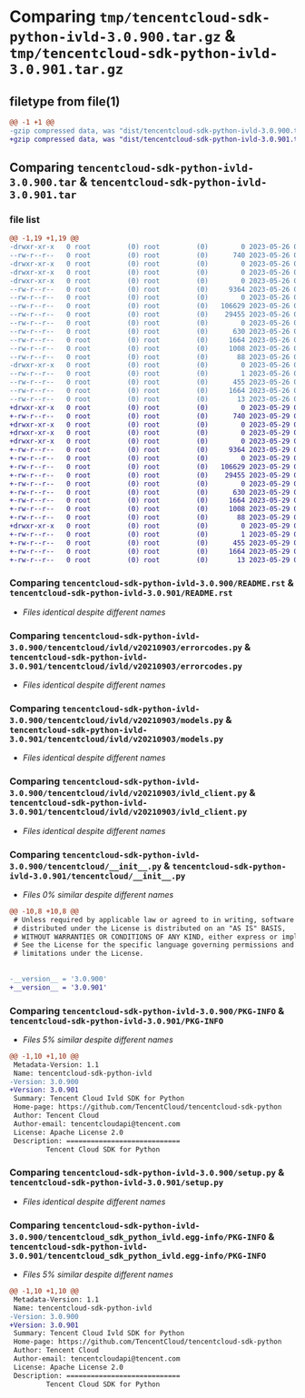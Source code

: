 # Comparing `tmp/tencentcloud-sdk-python-ivld-3.0.900.tar.gz` & `tmp/tencentcloud-sdk-python-ivld-3.0.901.tar.gz`

## filetype from file(1)

```diff
@@ -1 +1 @@
-gzip compressed data, was "dist/tencentcloud-sdk-python-ivld-3.0.900.tar", last modified: Fri May 26 02:21:52 2023, max compression
+gzip compressed data, was "dist/tencentcloud-sdk-python-ivld-3.0.901.tar", last modified: Mon May 29 02:30:42 2023, max compression
```

## Comparing `tencentcloud-sdk-python-ivld-3.0.900.tar` & `tencentcloud-sdk-python-ivld-3.0.901.tar`

### file list

```diff
@@ -1,19 +1,19 @@
-drwxr-xr-x   0 root         (0) root         (0)        0 2023-05-26 02:21:52.000000 tencentcloud-sdk-python-ivld-3.0.900/
--rw-r--r--   0 root         (0) root         (0)      740 2023-05-26 02:21:52.000000 tencentcloud-sdk-python-ivld-3.0.900/README.rst
-drwxr-xr-x   0 root         (0) root         (0)        0 2023-05-26 02:21:52.000000 tencentcloud-sdk-python-ivld-3.0.900/tencentcloud/
-drwxr-xr-x   0 root         (0) root         (0)        0 2023-05-26 02:21:52.000000 tencentcloud-sdk-python-ivld-3.0.900/tencentcloud/ivld/
-drwxr-xr-x   0 root         (0) root         (0)        0 2023-05-26 02:21:52.000000 tencentcloud-sdk-python-ivld-3.0.900/tencentcloud/ivld/v20210903/
--rw-r--r--   0 root         (0) root         (0)     9364 2023-05-26 02:21:52.000000 tencentcloud-sdk-python-ivld-3.0.900/tencentcloud/ivld/v20210903/errorcodes.py
--rw-r--r--   0 root         (0) root         (0)        0 2023-05-26 02:21:52.000000 tencentcloud-sdk-python-ivld-3.0.900/tencentcloud/ivld/v20210903/__init__.py
--rw-r--r--   0 root         (0) root         (0)   106629 2023-05-26 02:21:52.000000 tencentcloud-sdk-python-ivld-3.0.900/tencentcloud/ivld/v20210903/models.py
--rw-r--r--   0 root         (0) root         (0)    29455 2023-05-26 02:21:52.000000 tencentcloud-sdk-python-ivld-3.0.900/tencentcloud/ivld/v20210903/ivld_client.py
--rw-r--r--   0 root         (0) root         (0)        0 2023-05-26 02:21:52.000000 tencentcloud-sdk-python-ivld-3.0.900/tencentcloud/ivld/__init__.py
--rw-r--r--   0 root         (0) root         (0)      630 2023-05-26 02:21:52.000000 tencentcloud-sdk-python-ivld-3.0.900/tencentcloud/__init__.py
--rw-r--r--   0 root         (0) root         (0)     1664 2023-05-26 02:21:52.000000 tencentcloud-sdk-python-ivld-3.0.900/PKG-INFO
--rw-r--r--   0 root         (0) root         (0)     1008 2023-05-26 02:21:52.000000 tencentcloud-sdk-python-ivld-3.0.900/setup.py
--rw-r--r--   0 root         (0) root         (0)       88 2023-05-26 02:21:52.000000 tencentcloud-sdk-python-ivld-3.0.900/setup.cfg
-drwxr-xr-x   0 root         (0) root         (0)        0 2023-05-26 02:21:52.000000 tencentcloud-sdk-python-ivld-3.0.900/tencentcloud_sdk_python_ivld.egg-info/
--rw-r--r--   0 root         (0) root         (0)        1 2023-05-26 02:21:52.000000 tencentcloud-sdk-python-ivld-3.0.900/tencentcloud_sdk_python_ivld.egg-info/dependency_links.txt
--rw-r--r--   0 root         (0) root         (0)      455 2023-05-26 02:21:52.000000 tencentcloud-sdk-python-ivld-3.0.900/tencentcloud_sdk_python_ivld.egg-info/SOURCES.txt
--rw-r--r--   0 root         (0) root         (0)     1664 2023-05-26 02:21:52.000000 tencentcloud-sdk-python-ivld-3.0.900/tencentcloud_sdk_python_ivld.egg-info/PKG-INFO
--rw-r--r--   0 root         (0) root         (0)       13 2023-05-26 02:21:52.000000 tencentcloud-sdk-python-ivld-3.0.900/tencentcloud_sdk_python_ivld.egg-info/top_level.txt
+drwxr-xr-x   0 root         (0) root         (0)        0 2023-05-29 02:30:42.000000 tencentcloud-sdk-python-ivld-3.0.901/
+-rw-r--r--   0 root         (0) root         (0)      740 2023-05-29 02:30:42.000000 tencentcloud-sdk-python-ivld-3.0.901/README.rst
+drwxr-xr-x   0 root         (0) root         (0)        0 2023-05-29 02:30:42.000000 tencentcloud-sdk-python-ivld-3.0.901/tencentcloud/
+drwxr-xr-x   0 root         (0) root         (0)        0 2023-05-29 02:30:42.000000 tencentcloud-sdk-python-ivld-3.0.901/tencentcloud/ivld/
+drwxr-xr-x   0 root         (0) root         (0)        0 2023-05-29 02:30:42.000000 tencentcloud-sdk-python-ivld-3.0.901/tencentcloud/ivld/v20210903/
+-rw-r--r--   0 root         (0) root         (0)     9364 2023-05-29 02:30:42.000000 tencentcloud-sdk-python-ivld-3.0.901/tencentcloud/ivld/v20210903/errorcodes.py
+-rw-r--r--   0 root         (0) root         (0)        0 2023-05-29 02:30:42.000000 tencentcloud-sdk-python-ivld-3.0.901/tencentcloud/ivld/v20210903/__init__.py
+-rw-r--r--   0 root         (0) root         (0)   106629 2023-05-29 02:30:42.000000 tencentcloud-sdk-python-ivld-3.0.901/tencentcloud/ivld/v20210903/models.py
+-rw-r--r--   0 root         (0) root         (0)    29455 2023-05-29 02:30:42.000000 tencentcloud-sdk-python-ivld-3.0.901/tencentcloud/ivld/v20210903/ivld_client.py
+-rw-r--r--   0 root         (0) root         (0)        0 2023-05-29 02:30:42.000000 tencentcloud-sdk-python-ivld-3.0.901/tencentcloud/ivld/__init__.py
+-rw-r--r--   0 root         (0) root         (0)      630 2023-05-29 02:30:42.000000 tencentcloud-sdk-python-ivld-3.0.901/tencentcloud/__init__.py
+-rw-r--r--   0 root         (0) root         (0)     1664 2023-05-29 02:30:42.000000 tencentcloud-sdk-python-ivld-3.0.901/PKG-INFO
+-rw-r--r--   0 root         (0) root         (0)     1008 2023-05-29 02:30:42.000000 tencentcloud-sdk-python-ivld-3.0.901/setup.py
+-rw-r--r--   0 root         (0) root         (0)       88 2023-05-29 02:30:42.000000 tencentcloud-sdk-python-ivld-3.0.901/setup.cfg
+drwxr-xr-x   0 root         (0) root         (0)        0 2023-05-29 02:30:42.000000 tencentcloud-sdk-python-ivld-3.0.901/tencentcloud_sdk_python_ivld.egg-info/
+-rw-r--r--   0 root         (0) root         (0)        1 2023-05-29 02:30:42.000000 tencentcloud-sdk-python-ivld-3.0.901/tencentcloud_sdk_python_ivld.egg-info/dependency_links.txt
+-rw-r--r--   0 root         (0) root         (0)      455 2023-05-29 02:30:42.000000 tencentcloud-sdk-python-ivld-3.0.901/tencentcloud_sdk_python_ivld.egg-info/SOURCES.txt
+-rw-r--r--   0 root         (0) root         (0)     1664 2023-05-29 02:30:42.000000 tencentcloud-sdk-python-ivld-3.0.901/tencentcloud_sdk_python_ivld.egg-info/PKG-INFO
+-rw-r--r--   0 root         (0) root         (0)       13 2023-05-29 02:30:42.000000 tencentcloud-sdk-python-ivld-3.0.901/tencentcloud_sdk_python_ivld.egg-info/top_level.txt
```

### Comparing `tencentcloud-sdk-python-ivld-3.0.900/README.rst` & `tencentcloud-sdk-python-ivld-3.0.901/README.rst`

 * *Files identical despite different names*

### Comparing `tencentcloud-sdk-python-ivld-3.0.900/tencentcloud/ivld/v20210903/errorcodes.py` & `tencentcloud-sdk-python-ivld-3.0.901/tencentcloud/ivld/v20210903/errorcodes.py`

 * *Files identical despite different names*

### Comparing `tencentcloud-sdk-python-ivld-3.0.900/tencentcloud/ivld/v20210903/models.py` & `tencentcloud-sdk-python-ivld-3.0.901/tencentcloud/ivld/v20210903/models.py`

 * *Files identical despite different names*

### Comparing `tencentcloud-sdk-python-ivld-3.0.900/tencentcloud/ivld/v20210903/ivld_client.py` & `tencentcloud-sdk-python-ivld-3.0.901/tencentcloud/ivld/v20210903/ivld_client.py`

 * *Files identical despite different names*

### Comparing `tencentcloud-sdk-python-ivld-3.0.900/tencentcloud/__init__.py` & `tencentcloud-sdk-python-ivld-3.0.901/tencentcloud/__init__.py`

 * *Files 0% similar despite different names*

```diff
@@ -10,8 +10,8 @@
 # Unless required by applicable law or agreed to in writing, software
 # distributed under the License is distributed on an "AS IS" BASIS,
 # WITHOUT WARRANTIES OR CONDITIONS OF ANY KIND, either express or implied.
 # See the License for the specific language governing permissions and
 # limitations under the License.
 
 
-__version__ = '3.0.900'
+__version__ = '3.0.901'
```

### Comparing `tencentcloud-sdk-python-ivld-3.0.900/PKG-INFO` & `tencentcloud-sdk-python-ivld-3.0.901/PKG-INFO`

 * *Files 5% similar despite different names*

```diff
@@ -1,10 +1,10 @@
 Metadata-Version: 1.1
 Name: tencentcloud-sdk-python-ivld
-Version: 3.0.900
+Version: 3.0.901
 Summary: Tencent Cloud Ivld SDK for Python
 Home-page: https://github.com/TencentCloud/tencentcloud-sdk-python
 Author: Tencent Cloud
 Author-email: tencentcloudapi@tencent.com
 License: Apache License 2.0
 Description: ============================
         Tencent Cloud SDK for Python
```

### Comparing `tencentcloud-sdk-python-ivld-3.0.900/setup.py` & `tencentcloud-sdk-python-ivld-3.0.901/setup.py`

 * *Files identical despite different names*

### Comparing `tencentcloud-sdk-python-ivld-3.0.900/tencentcloud_sdk_python_ivld.egg-info/PKG-INFO` & `tencentcloud-sdk-python-ivld-3.0.901/tencentcloud_sdk_python_ivld.egg-info/PKG-INFO`

 * *Files 5% similar despite different names*

```diff
@@ -1,10 +1,10 @@
 Metadata-Version: 1.1
 Name: tencentcloud-sdk-python-ivld
-Version: 3.0.900
+Version: 3.0.901
 Summary: Tencent Cloud Ivld SDK for Python
 Home-page: https://github.com/TencentCloud/tencentcloud-sdk-python
 Author: Tencent Cloud
 Author-email: tencentcloudapi@tencent.com
 License: Apache License 2.0
 Description: ============================
         Tencent Cloud SDK for Python
```

